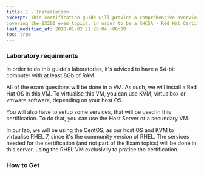 ```yaml
---
title: 1 - Installation
excerpt: This certification guide will provide a comprehensive overview of Red Hat Enterprise Linux, RHEL 7,
covering the EX200 exam topics, in order to be a RHCSA - Red Hat Certified System Administrator Guide.
last_modified_at: 2018-01-02 21:28:04 +00:00
toc: true
---
```


### Laboratory requirments
In order to do this guide's laboratories, it's adviced to have a 64-bit computer with at least 8Gb of RAM.

All of the exam questions will be done in a VM. As such, we will install a Red Hat OS in this VM. To virtualise this VM, you can use KVM, virtualbox or vmware software, depending on your host OS.

You will also have to setup some services, that will be used in this certification.
To do that, you can use the Host Server or a secundary VM.

In our lab, we will be using the CentOS, as our host OS and KVM to virtualise RHEL 7, since it's the community version of RHEL.
The services needed for the certification (and not part of the Exam topics) will be done in this server,
using the RHEL VM exclusivily to pratice the certification.

### How to Get
